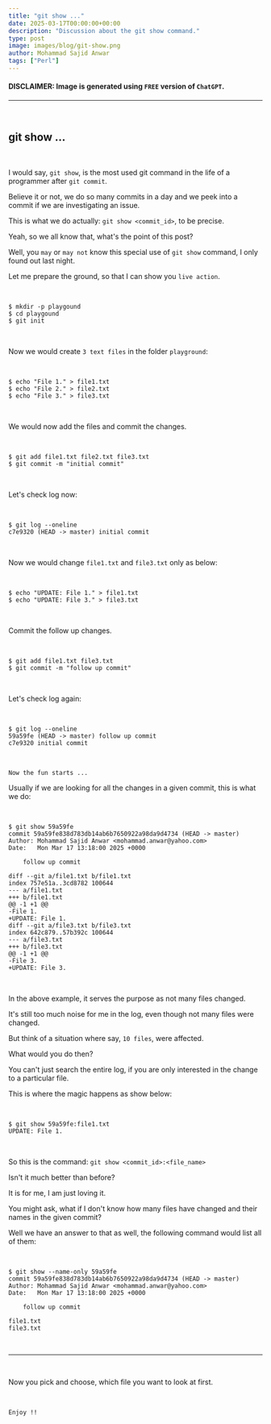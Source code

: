 ```yaml
---
title: "git show ..."
date: 2025-03-17T00:00:00+00:00
description: "Discussion about the git show command."
type: post
image: images/blog/git-show.png
author: Mohammad Sajid Anwar
tags: ["Perl"]
---
```


#### **DISCLAIMER:** Image is generated using `FREE` version of `ChatGPT`.
***

<br>

## git show ...

<br>

I would say, `git show`, is the most used git command in the life of a programmer after `git commit`.

Believe it or not, we do so many commits in a day and we peek into a commit if we are investigating an issue.

This is what we do actually: `git show <commit_id>`, to be precise.

Yeah, so we all know that, what's the point of this post?

Well, you `may` or `may not` know this special use of `git show` command, I only found out last night.

Let me prepare the ground, so that I can show you `live action`.

<br>

    $ mkdir -p playgound
    $ cd playgound
    $ git init

<br>

Now we would create `3 text files` in the folder `playground`:

<br>

    $ echo "File 1." > file1.txt
    $ echo "File 2." > file2.txt
    $ echo "File 3." > file3.txt

<br>

We would now add the files and commit the changes.

<br>

    $ git add file1.txt file2.txt file3.txt
    $ git commit -m "initial commit"

<br>

Let's check log now:

<br>

    $ git log --oneline
    c7e9320 (HEAD -> master) initial commit

<br>

Now we would change `file1.txt` and `file3.txt` only as below:

<br>

    $ echo "UPDATE: File 1." > file1.txt
    $ echo "UPDATE: File 3." > file3.txt

<br>

Commit the follow up changes.

<br>

    $ git add file1.txt file3.txt
    $ git commit -m "follow up commit"

<br>

Let's check log again:

<br>

    $ git log --oneline
    59a59fe (HEAD -> master) follow up commit
    c7e9320 initial commit

<br>

`Now the fun starts ...`

Usually if we are looking for all the changes in a given commit, this is what we do:

<br>

    $ git show 59a59fe
    commit 59a59fe838d783db14ab6b7650922a98da9d4734 (HEAD -> master)
    Author: Mohammad Sajid Anwar <mohammad.anwar@yahoo.com>
    Date:   Mon Mar 17 13:18:00 2025 +0000

        follow up commit

    diff --git a/file1.txt b/file1.txt
    index 757e51a..3cd8782 100644
    --- a/file1.txt
    +++ b/file1.txt
    @@ -1 +1 @@
    -File 1.
    +UPDATE: File 1.
    diff --git a/file3.txt b/file3.txt
    index 642c879..57b392c 100644
    --- a/file3.txt
    +++ b/file3.txt
    @@ -1 +1 @@
    -File 3.
    +UPDATE: File 3.

<br>

In the above example, it serves the purpose as not many files changed.

It's still too much noise for me in the log, even though not many files were changed.

But think of a situation where say, `10 files`, were affected.

What would you do then?

You can't just search the entire log, if you are only interested in the change to a particular file.

This is where the magic happens as show below:

<br>

    $ git show 59a59fe:file1.txt
    UPDATE: File 1.

<br>

So this is the command: `git show <commit_id>:<file_name>`

Isn't it much better than before?

It is for me, I am just loving it.

You might ask, what if I don't know how many files have changed and their names in the given commit?

Well we have an answer to that as well, the following command would list all of them:

<br>

    $ git show --name-only 59a59fe
    commit 59a59fe838d783db14ab6b7650922a98da9d4734 (HEAD -> master)
    Author: Mohammad Sajid Anwar <mohammad.anwar@yahoo.com>
    Date:   Mon Mar 17 13:18:00 2025 +0000

        follow up commit

    file1.txt
    file3.txt

<br>

***

<br>

Now you pick and choose, which file you want to look at first.

<br>

`Enjoy !!`

